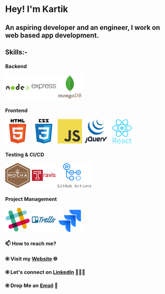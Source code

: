 # Hey! I'm Kartik

## An aspiring developer and an engineer, I work on web based app development.

## Skills:-

### Backend

<p>
    <img width="80" height="80" src="https://raw.githubusercontent.com/kartikag1/kartikag1/master/assets/node.svg" />
    <img width="80" height="80" src="https://raw.githubusercontent.com/kartikag1/kartikag1/master/assets/express.svg" />
    <img width="80" height="80" src="https://raw.githubusercontent.com/kartikag1/kartikag1/master/assets/mongo.svg" />
</p>

### Frontend 

<p>
    <img width="80" height="80" src="https://raw.githubusercontent.com/kartikag1/kartikag1/master/assets/html5.svg" />
    <img width="80" height="80" src="https://raw.githubusercontent.com/kartikag1/kartikag1/master/assets/css3.svg" />
    <img width="80" height="80" src="https://raw.githubusercontent.com/kartikag1/kartikag1/master/assets/js.svg" />
    <img width="80" height="80" src="https://raw.githubusercontent.com/kartikag1/kartikag1/master/assets/jquery.svg" />
    <img width="80" height="80" src="https://raw.githubusercontent.com/kartikag1/kartikag1/master/assets/react.svg" />
</p>

### Testing & CI/CD

<p>
    <img width="80" height="80" src="https://raw.githubusercontent.com/kartikag1/kartikag1/master/assets/mocha.svg" />
    <img width="80" height="80" src="https://raw.githubusercontent.com/kartikag1/kartikag1/master/assets/travis.svg" />
    <img width="110" height="80" src="https://raw.githubusercontent.com/kartikag1/kartikag1/master/assets/githubactions.png" />
</p>

### Project Management

<p>
    <img width="80" height="80" src="https://raw.githubusercontent.com/kartikag1/kartikag1/master/assets/slack.svg" />
    <img width="80" height="80" src="https://raw.githubusercontent.com/kartikag1/kartikag1/master/assets/trello.svg" />
    <img width="80" height="80" src="https://raw.githubusercontent.com/kartikag1/kartikag1/master/assets/jira.svg" />
</p>

### 📫 How to reach me?

### ⦿ Visit my [Website](https://kartikfolio.herokuapp.com) 🌐 <br>
### ⦿ Let's connect on [LinkedIn](https://www.linkedin.com/in/kartikag1/) 👨🏻‍💻 <br>
### ⦿ Drop Me an [Email](mailto:kartikag1@yahoo.com) 💌 <br>
